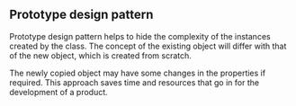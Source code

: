 ## Prototype design pattern

Prototype design pattern helps to hide the complexity of the instances created by the class. The concept of the existing object will differ with that of the new object, which is created from scratch.

The newly copied object may have some changes in the properties if required. This approach saves time and resources that go in for the development of a product.
